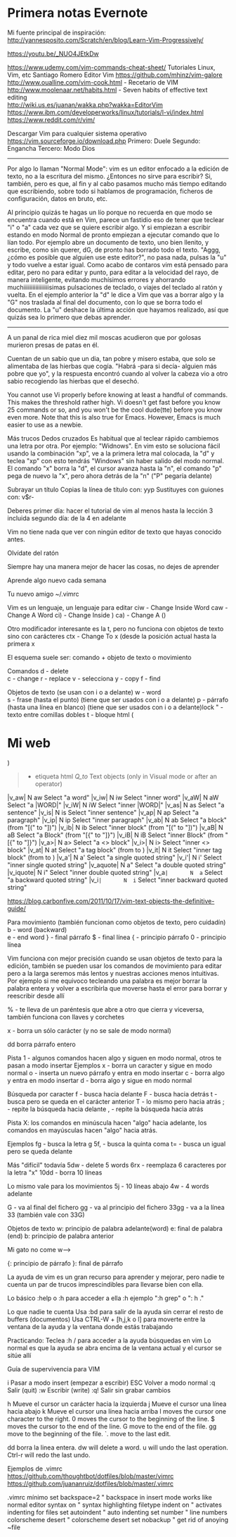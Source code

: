 # Primera notas Evernote

Mi fuente principal de inspiración:
http://yannesposito.com/Scratch/en/blog/Learn-Vim-Progressively/

https://youtu.be/_NUO4JEtkDw 

https://www.udemy.com/vim-commands-cheat-sheet/
Tutoriales Linux, Vim, etc Santiago Romero
Editor Vim
https://github.com/mhinz/vim-galore
http://www.oualline.com/vim-cook.html - Recetario de VIM
http://www.moolenaar.net/habits.html - Seven habits of effective text editing  
http://wiki.us.es/juanan/wakka.php?wakka=EditorVim
https://www.ibm.com/developerworks/linux/tutorials/l-vi/index.html
https://www.reddit.com/r/vim/

Descargar Vim para cualquier sistema operativo
https://vim.sourceforge.io/download.php
Primero: Duele
Segundo: Engancha
Tercero: Modo Dios

----

Por algo lo llaman "Normal Mode": vim es un editor enfocado a la edición de texto, no a la escritura del mismo. ¿Entonces no sirve para escribir? Si, también, pero es que, al fin y al cabo pasamos mucho más tiempo editando que escribiendo, sobre todo si hablamos de programación, ficheros de configuración, datos en bruto, etc.

Al principio quizás te hagas un lío porque no recuerda en que modo se encuentra cuando está en Vim, parece un fastidio eso de tener que teclear "i" o "a" cada vez que se quiere escribir algo. Y si empiezan a escribir estando en modo Normal de pronto empiezan a ejecutar comando que lo lían todo. Por ejemplo abre un documento de texto, uno bien llenito, y escribe, como sin querer, dG, de pronto has borrado todo el texto. "Aggg, ¿cómo es posible que alguien use este editor?", no pasa nada, pulsas la "u" y todo vuelve a estar igual. Como acabo de contaros vim está pensado para editar, pero no para editar y punto, para editar a la velocidad del rayo, de manera inteligente, evitando muchísimos errores y ahorrando muchiiiiiiiiiiiiiiiiisimas pulsaciones de teclado, o viajes del teclado al ratón y vuelta. En el ejemplo anterior la "d" le dice a Vim que vas a borrar algo y la "G" nos traslada al final del documento, con lo que se borra todo el documento. La "u" deshace la última acción que hayamos realizado, así que quizás sea lo primero que debas aprender.

----

A un panal de rica miel diez mil moscas acudieron que por golosas murieron presas de patas en él.

Cuentan de un sabio que un dia, tan pobre y misero estaba, que solo se alimentaba de las hierbas que cogía. "Habrá -para si decía- alguien más pobre que yo", y la respuesta encontró cuando al volver la cabeza vio a otro sabio recogiendo las hierbas que el desechó. 


You cannot use Vi properly before knowing at least a handful of commands. This makes the threshold rather high. Vi doesn't get fast before you know 25 commands or so, and you won't be the cool dude(tte) before you know even more. Note that this is also true for Emacs. However, Emacs is much easier to use as a newbie.

Más trucos
Dedos cruzados
Es habitual que al teclear rápido cambiemos una letra por otra. Por ejemplo: "Widnows". En vim esto se soluciona fácil usando la combinación "xp", ve a la primera letra mal colocada, la "d" y teclea "xp" con esto tendrás "Windows" sin haber salido del modo normal. El comando "x" borra la "d", el cursor avanza hasta la "n", el comando "p" pega de nuevo la "x", pero ahora detrás de la "n" ("P" pegaría delante)

Subrayar un título
Copias la línea de título con: yyp
Sustituyes con guiones con: v$r-

Deberes
primer día: hacer el tutorial de vim al menos hasta la lección 3 incluida
segundo día: de la 4 en adelante


Vim no tiene nada que ver con ningún editor de texto que hayas conocido antes.

Olvídate del ratón 

Siempre hay una manera mejor de hacer las cosas, no dejes de aprender    

Aprende algo nuevo cada semana

Tu nuevo amigo ~/.vimrc

Vim es un lenguaje, un lenguaje para editar
ciw - Change Inside Word
caw - Change A Word
ci) - Change Inside )
ca) - Change A ()

Otro modificador interesante es la t, pero no funciona con objetos de texto sino con carácteres
ctx - Change To x (desde la posición actual hasta la primera x


El esquema suele ser: comando + objeto de texto o movimiento

Comandos
d - delete            
c - change 
r - replace
v - selecciona 
y - copy
f - find  

Objetos de texto (se usan con i o a delante)
w - word  
s - frase (hasta el punto) (tiene que ser usados con i o a delante)
p - párrafo (hasta una línea en blanco) (tiene que ser usados con i o a delante)lock 
" - texto entre comillas dobles
t - bloque html (<h1>Mi web</h1>)
> - etiqueta html
>   *Q_to*        Text objects (only in Visual mode or after an operator)

|v_aw|       N  aw    Select "a word"
|v_iw|       N  iw    Select "inner word"
|v_aW|       N  aW    Select "a |WORD|"
|v_iW|       N  iW    Select "inner |WORD|"
|v_as|       N  as    Select "a sentence"
|v_is|       N  is    Select "inner sentence"
|v_ap|       N  ap    Select "a paragraph"
|v_ip|       N  ip    Select "inner paragraph"
|v_ab|       N  ab    Select "a block" (from "[(" to "])")
|v_ib|       N  ib    Select "inner block" (from "[(" to "])")
|v_aB|       N  aB    Select "a Block" (from "[{" to "]}")
|v_iB|       N  iB    Select "inner Block" (from "[{" to "]}")
|v_a>|       N  a>    Select "a <> block"
|v_i>|       N  i>    Select "inner <> block"
|v_at|       N  at    Select "a tag block" (from <aaa> to </aaa>)
|v_it|       N  it    Select "inner tag block" (from <aaa> to </aaa>)
|v_a'|       N  a'    Select "a single quoted string"
|v_i'|       N  i'    Select "inner single quoted string"
|v_aquote| N  a"    Select "a double quoted string"
|v_iquote| N  i"    Select "inner double quoted string"
|v_a`|       N  a`    Select "a backward quoted string"
|v_i`|       N  i`    Select "inner backward quoted string"

https://blog.carbonfive.com/2011/10/17/vim-text-objects-the-definitive-guide/

Para movimiento (también funcionan como objetos de texto, pero cuidadín)
b - word (backward)       
e - end word
} - final párrafo
$ - final línea
{ - principio párrafo
0 - principio línea

Vim funciona con mejor precisión cuando se usan objetos de texto para la edición, también se pueden
usar los comandos de movimiento para editar pero a la larga seremos más lentos y nuestras acciones menos 
intuitivas. Por ejemplo si me equivoco tecleando una palabra es mejor borrar la palabra entera y volver a escribirla
que moverse hasta el error para borrar y reescribir desde allí

%  - te lleva de un paréntesis que abre a otro que cierra y viceversa, también funciona con llaves y corchetes

x - borra un sólo carácter (y no se sale de modo normal)

dd borra párrafo entero

Pista 1 - algunos comandos hacen algo y siguen en modo normal, otros te pasan a modo insertar 
Ejemplos
x - borra un caracter y sigue en modo normal
o - inserta un nuevo párrafo y entra en modo insertar
c - borra algo y entra en modo insertar
d - borra algo y sigue en modo normal


Búsqueda por caracter
f - busca hacia delante
F - busca hacia detrás
t - busca pero se queda en el carácter anterior
T - lo mismo pero hacia atrás
; - repite la búsqueda hacia delante
, - repite la búsqueda hacia atrás

Pista X: los comandos en minúscula hacen "algo" hacia adelante, los comandos en mayúsculas hacen "algo" hacia atrás. 

Ejemplos
fg - busca la letra g
5f, - busca la quinta coma
t= - busca un igual pero se queda delante


Más "difícil" todavía 
5dw - delete 5 words
6rx - reemplaza 6 caracteres por la letra "x"
10dd - borra 10 líneas

Lo mismo vale para los movimientos
5j - 10 líneas abajo
4w - 4 words adelante

G - va al final del fichero
gg - va al principio del fichero 
33gg - va a la línea 33 (también vale con 33G)


Objetos de texto
w: principio de palabra adelante(word)
e: final de palabra (end)
b: principio de palabra anterior

Mi gato no come
w-->     

{: principio de párrafo
}: final de párrafo 

La ayuda de vim es un gran recurso para aprender y mejorar, pero nadie te cuenta un par de trucos imprescindibles para llevarse bien con ella.

Lo básico
:help o :h para acceder a ella
:h <tema concreto o comando>  ejemplo ":h  grep" o ": h ."

Lo que nadie te cuenta
Usa :bd para salir de la ayuda sin cerrar el resto de buffers (documentos)
Usa CTRL-W + [h,j,k o l] para moverte entre la ventana de la ayuda y la ventana donde estás trabajando

Practicando:
Teclea :h / para acceder a la ayuda  búsquedas en vim
Lo normal es que la ayuda se abra encima de la ventana actual y el cursor se sitúe allí


Guía de supervivencia para VIM

i    Pasar a modo insert (empezar a escribir)
ESC  Volver a modo normal
:q   Salir (quit)
:w   Escribir (write)
:q!  Salir sin grabar cambios

h    Mueve el cursor un carácter hacia la izquierda
j    Mueve el cursor una línea hacia abajo
k    Mueve el cursor una línea hacia arriba
l     moves the cursor one character to the right.
0    moves the cursor to the beginning of the line.
$    moves the cursor to the end of the line.
G   move to the end of the file.
gg move to the beginning of the file.
`. move to the last edit.

dd borra la linea entera.
dw will delete a word.
u will undo the last operation.
Ctrl-r will redo the last undo.

Ejemplos de .vimrc
https://github.com/thoughtbot/dotfiles/blob/master/vimrc
https://github.com/juananruiz/dotfiles/blob/master/.vimrc

.vimrc mínimo
set backspace=2         " backspace in insert mode works like normal editor
syntax on               " syntax highlighting
filetype indent on      " activates indenting for files
set autoindent          " auto indenting
set number              " line numbers
colorscheme desert      " colorscheme desert
set nobackup            " get rid of anoying ~file